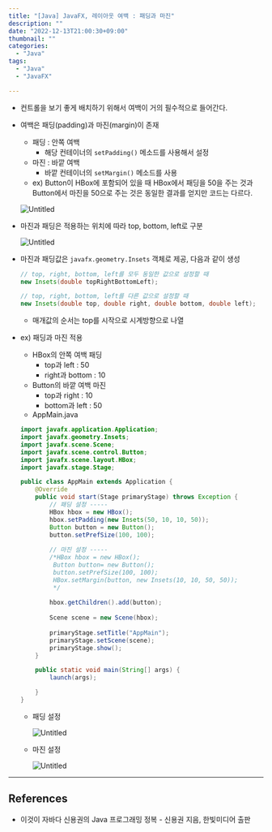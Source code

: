 ```yaml
---
title: "[Java] JavaFX, 레이아웃 여백 : 패딩과 마진"
description: ""
date: "2022-12-13T21:00:30+09:00"
thumbnail: ""
categories:
  - "Java"
tags:
  - "Java"
  - "JavaFX"

---
```

<!--more-->

- 컨트롤을 보기 좋게 배치하기 위해서 여백이 거의 필수적으로 들어간다.
- 여백은 패딩(padding)과 마진(margin)이 존재
    - 패딩 : 안쪽 여백
        - 해당 컨테이너의 `setPadding()` 메소드를 사용해서 설정
    - 마진 : 바깥 여백
        - 바깥 컨테이너의 `setMargin()` 메소드를 사용
    - ex) Button이 HBox에 포함되어 있을 때 HBox에서 패딩을 50을 주는 것과 Button에서 마진을 50으로 주는 것은 동일한 결과를 얻지만 코드는 다르다.
    
    ![Untitled](/images/lang_java/javaFx/레이아웃_여백_패딩과_마진/Untitled.png)
    
- 마진과 패딩은 적용하는 위치에 따라 top, bottom, left로 구분
    
    ![Untitled](/images/lang_java/javaFx/레이아웃_여백_패딩과_마진/Untitled%201.png)
    
- 마진과 패딩값은 `javafx.geometry.Insets` 객체로 제공, 다음과 같이 생성
    
    ```java
    // top, right, bottom, left를 모두 동일한 값으로 설정할 때
    new Insets(double topRightBottomLeft);
    
    // top, right, bottom, left를 다른 값으로 설정할 때
    new Insets(double top, double right, double bottom, double left);
    ```
    
    - 매개값의 순서는 top를 시작으로 시계방향으로 나열
- ex) 패딩과 마진 적용
    - HBox의 안쪽 여백 패딩
        - top과 left : 50
        - right과 bottom : 10
    - Button의 바깥 여백 마진
        - top과 right : 10
        - bottom과 left : 50
    - AppMain.java
    
    ```java
    import javafx.application.Application;
    import javafx.geometry.Insets;
    import javafx.scene.Scene;
    import javafx.scene.control.Button;
    import javafx.scene.layout.HBox;
    import javafx.stage.Stage;
    
    public class AppMain extends Application {
    	@Override
    	public void start(Stage primaryStage) throws Exception {
    		// 패딩 설정 -----
    		HBox hbox = new HBox();
    		hbox.setPadding(new Insets(50, 10, 10, 50));
    		Button button = new Button();
    		button.setPrefSize(100, 100);
    		
    		// 마진 설정 -----
    		/*HBox hbox = new HBox();
    		 Button button= new Button();
    		 button.setPrefSize(100, 100);
    		 HBox.setMargin(button, new Insets(10, 10, 50, 50));
    		 */
    		
    		hbox.getChildren().add(button);
    		
    		Scene scene = new Scene(hbox);
    		
    		primaryStage.setTitle("AppMain");
    		primaryStage.setScene(scene);
    		primaryStage.show();
    	}
    
    	public static void main(String[] args) {
    		launch(args);
    
    	}
    }
    ```
    
    - 패딩 설정
        
        ![Untitled](/images/lang_java/javaFx/레이아웃_여백_패딩과_마진/Untitled%202.png)
        
    - 마진 설정
        
        ![Untitled](/images/lang_java/javaFx/레이아웃_여백_패딩과_마진/Untitled%203.png)
        

---

## References

- 이것이 자바다 신용권의 Java 프로그래밍 정복 - 신용권 지음, 한빛미디어 출판